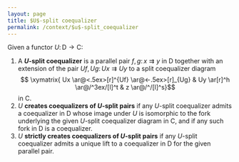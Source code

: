 ```yaml
---
layout: page
title: $U$-split coequalizer
permalink: /context/$u$-split_coequalizer
---
```

Given a functor $U \colon \mathsf{D} \to \mathsf{C}$:
1. A **$U$-split coequalizer** is a parallel pair $f,g \colon x \rightrightarrows y$ in $\mathsf{D}$ together with an extension of the pair $Uf,Ug \colon Ux \rightrightarrows Uy$ to a split coequalizer diagram
$$ \xymatrix{ Ux \ar@<.5ex>[r]^{Uf} \ar@<-.5ex>[r]_{Ug} & Uy \ar[r]^h \ar@/^3ex/[l]^t & z \ar@/^/[l]^s}$$ in $\mathsf{C}$.
2. $U$ **creates coequalizers of $U$-split pairs** if any $U$-split coequalizer admits a coequalizer in $\mathsf{D}$ whose image under $U$ is isomorphic to the fork underlying the given $U$-split coequalizer diagram in $\mathsf{C}$, and if any such fork in $\mathsf{D}$ is a coequalizer.
3. $U$ **strictly creates coequalizers of $U$-split pairs** if any $U$-split coequalizer admits a unique lift to a coequalizer  in $\mathsf{D}$ for the given parallel pair.
